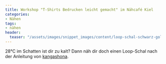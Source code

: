 ```yaml
---
title: Workshop "T-Shirts Bedrucken leicht gemacht" im Nähcafé Kiel
categories:
- Nähen
tags:
- nähen
header:
  teaser: "/assets/images/snippet_images/content/loop-schal-schwarz-gold_3.jpeg"
---
```


28°C im Schatten ist dir zu kalt? Dann näh dir doch einen Loop-Schal nach der Anleitung von [kangashona](http://kangashona.wordpress.com/2012/10/14/loop-schal-schlauchschal/ "http://kangashona.wordpress.com/2012/10/14/loop-schal-schlauchschal/").
